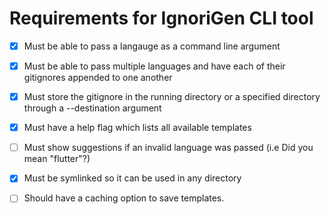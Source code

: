 # Requirements for IgnoriGen CLI tool

- [x] Must be able to pass a langauge as a command line argument
- [x] Must be able to pass multiple languages and have each of their gitignores appended to one another
- [x] Must store the gitignore in the running directory or a specified directory through a --destination argument 
- [x] Must have a help flag which lists all available templates
- [ ] Must show suggestions if an invalid language was passed (i.e Did you mean "flutter"?)
- [x] Must be symlinked so it can be used in any directory

- [ ] Should have a caching option to save templates.

